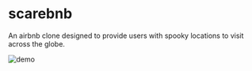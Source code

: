 # scarebnb
An airbnb clone designed to provide users with spooky locations to visit across the globe.


![demo](https://youtu.be/1znoDFF2J9o)
